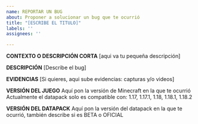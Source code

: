 ```yaml
---
name: REPORTAR UN BUG
about: Proponer a solucionar un bug que te ocurrió
title: "[ESCRIBE EL TITULO]"
labels: ''
assignees: ''

---
```


**CONTEXTO O DESCRIPCIÓN CORTA**
[aqui va tu pequeña descripción]

**DESCRIPCIÓN**
[Describe el bug]

**EVIDENCIAS**
[Si quieres, aqui sube evidencias: capturas y/o videos]

**VERSIÓN DEL JUEGO**
Aquí pon la versión de Minecraft en la que te ocurrió
Actualmente el datapack solo es compatible con:
1.17, 1.17.1, 1.18, 1.18.1, 1.18.2

**VERSIÓN DEL DATAPACK**
Aquí pon la versión del datapack en la que te ocurrió, también describe si es BETA o OFICIAL
